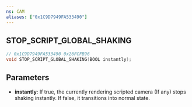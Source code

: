 ```yaml
---
ns: CAM
aliases: ["0x1C9D7949FA533490"]
---
```

## STOP_SCRIPT_GLOBAL_SHAKING

```c
// 0x1C9D7949FA533490 0x26FCFB96
void STOP_SCRIPT_GLOBAL_SHAKING(BOOL instantly);
```

## Parameters
* **instantly**: If true, the currently rendering scripted camera (If any) stops shaking instantly. If false, it transitions into normal state.

